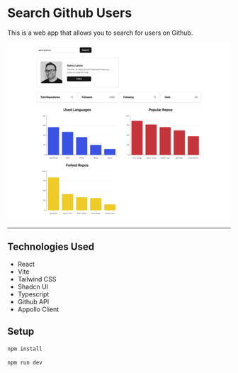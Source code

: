 # Search Github Users

This is a web app that allows you to search for users on Github.

![](docs/images/landingpage.png)

---
## Technologies Used

- React
- Vite
- Tailwind CSS
- Shadcn UI
- Typescript
- Github API
- Appollo Client

## Setup

```bash
npm install
```

```bash
npm run dev
```


